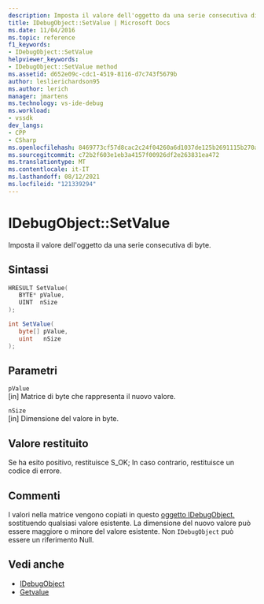 ```yaml
---
description: Imposta il valore dell'oggetto da una serie consecutiva di byte.
title: IDebugObject::SetValue | Microsoft Docs
ms.date: 11/04/2016
ms.topic: reference
f1_keywords:
- IDebugObject::SetValue
helpviewer_keywords:
- IDebugObject::SetValue method
ms.assetid: d652e09c-cdc1-4519-8116-d7c743f5679b
author: leslierichardson95
ms.author: lerich
manager: jmartens
ms.technology: vs-ide-debug
ms.workload:
- vssdk
dev_langs:
- CPP
- CSharp
ms.openlocfilehash: 8469773cf57d8cac2c24f04260a6d1037de125b2691115b270a3b0c693cd675b
ms.sourcegitcommit: c72b2f603e1eb3a4157f00926df2e263831ea472
ms.translationtype: MT
ms.contentlocale: it-IT
ms.lasthandoff: 08/12/2021
ms.locfileid: "121339294"
---
```

# <a name="idebugobjectsetvalue"></a>IDebugObject::SetValue
Imposta il valore dell'oggetto da una serie consecutiva di byte.

## <a name="syntax"></a>Sintassi

```cpp
HRESULT SetValue( 
   BYTE* pValue,
   UINT  nSize
);
```

```csharp
int SetValue(
   byte[] pValue,
   uint   nSize
);
```

## <a name="parameters"></a>Parametri
`pValue`\
[in] Matrice di byte che rappresenta il nuovo valore.

`nSize`\
[in] Dimensione del valore in byte.

## <a name="return-value"></a>Valore restituito
 Se ha esito positivo, restituisce S_OK; In caso contrario, restituisce un codice di errore.

## <a name="remarks"></a>Commenti
 I valori nella matrice vengono copiati in questo [oggetto IDebugObject,](../../../extensibility/debugger/reference/idebugobject.md) sostituendo qualsiasi valore esistente. La dimensione del nuovo valore può essere maggiore o minore del valore esistente. Non `IDebugObject` può essere un riferimento Null.

## <a name="see-also"></a>Vedi anche
- [IDebugObject](../../../extensibility/debugger/reference/idebugobject.md)
- [Getvalue](../../../extensibility/debugger/reference/idebugobject-getvalue.md)
